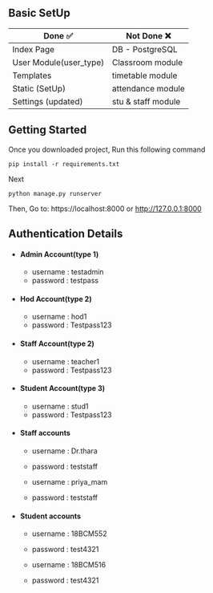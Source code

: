 ## **Basic SetUp**

Done ✅ | Not Done  ❌
------------------|------------------
Index  Page | DB - PostgreSQL
User Module(user_type) | Classroom module
Templates | timetable module
Static (SetUp) | attendance module
Settings (updated) | stu & staff module

## **Getting Started**

Once you downloaded project, Run this following command
```
pip install -r requirements.txt
```
Next
```
python manage.py runserver
```
Then, Go to: https://localhost:8000 or http://127.0.0.1:8000

## **Authentication Details**
 - #### Admin Account(type 1)
    - username : testadmin
    - password : testpass
 - #### Hod Account(type 2)
    - username : hod1
    - password : Testpass123
 - #### Staff Account(type 2)
    - username : teacher1
    - password : Testpass123
 - #### Student Account(type 3)
    - username : stud1
    - password : Testpass123
    
 - #### Staff accounts
    - username : Dr.thara
    - password : teststaff

    - username : priya_mam	
    - password : teststaff
 - #### Student accounts
    - username : 18BCM552	
    - password : test4321

    - username : 18BCM516
    - password : test4321
